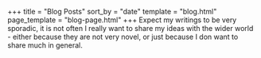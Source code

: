 +++
title = "Blog Posts"
sort_by = "date"
template = "blog.html"
page_template = "blog-page.html"
+++
Expect my writings to be very sporadic, it is not often I really want to share my ideas with the wider world - either because they are not very novel, or just because I don want to share much in general.
